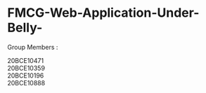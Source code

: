 # FMCG-Web-Application-Under-Belly-

Group Members : 

20BCE10471
<br>20BCE10359
<br>20BCE10196
<br>20BCE10888
